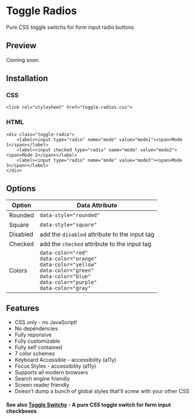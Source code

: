 # Toggle Radios
Pure CSS toggle switchs for form input radio buttons

## Preview
Coming soon.

## Installation

### CSS
```<link rel="stylesheet" href="toggle-radios.css">```

### HTML
```
<div class="toggle-radio">
    <label><input type="radio" name="mode" value="mode1"><span>Mode 1</span></label>
    <label><input checked type="radio" name="mode" value="mode2"><span>Mode 2</span></label>
    <label><input type="radio" name="mode" value="mode3"><span>Mode 3</span></label>
</div>
```

## Options

| Option | Data Attribute |
| ------ | ------ |
| Rounded | `data-style="rounded"`
| Square | `data-style="square"`
| Disabled | add the `disabled` attribute to the input tag
| Checked | add the `checked` attribute to the input tag
| Colors | `data-color="red"`<br>`data-color="orange"`<br>`data-color="yellow"`<br>`data-color="green"`<br>`data-color="blue"`<br>`data-color="purple"`<br>`data-color="gray"`

## Features
* CSS only - no JavaScript!
* No dependencies
* Fully reponsive
* Fully customizable
* Fully self contained
* 7 color schemes
* Keyboard Accessible - accessibility (a11y)
* Focus Styles - accessibility (a11y)
* Supports all modern browsers
* Search engine friendly
* Screen reader friendly
* Doesn't dump a bunch of global styles that'll screw with your other CSS


#### See also [Toggle Switchy](https://toggleswitchy.com) - A pure CSS toggle switch for form input checkboxes
